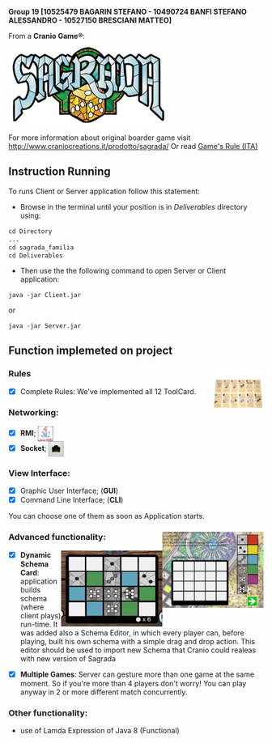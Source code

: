 

**Group 19 [10525479 BAGARIN STEFANO - 10490724 BANFI STEFANO ALESSANDRO - 10527150 BRESCIANI MATTEO]**

From a **Cranio Game:registered:**: 

![Screenshot](src/main/resources/assets/Screenshoot/title.png) 

For more information about original boarder game visit http://www.craniocreations.it/prodotto/sagrada/
Or read [Game's Rule (ITA)](/Rules.pdf)

## Instruction Running 

To runs Client or Server application follow this statement:

- Browse in the terminal until your position is in *Deliverables* directory using:
 ```
 cd Directory
 ...
 cd sagrada_familia
 cd Deliverables
 ```

- Then use the the following command to open Server or Client application:

```
java -jar Client.jar
 ```
 or 
 ```
java -jar Server.jar

 ```

## Function implemeted on project

### Rules      <img align="right" width="100" height="100" src = src/main/resources/assets/Screenshoot/tool-cards.png>
- [x] Complete Rules: We've implemented all 12 ToolCard. 

### Networking:  
- [x] **RMI**;  <img align="center" width="30" height="30" src = src/main/resources/assets/image/rmi.png> 
- [x] **Socket**;  <img align="center" width="30" height="30" src = src/main/resources/assets/image/socket.png> 

### View Interface:
- [x] Graphic User Interface; (**GUI**)
- [x] Command Line Interface; (**CLI**)

 You can choose one of them as soon as Application starts. 

### Advanced functionality: <img align="right" width="200" height="150" src = src/main/resources/assets/Screenshoot/schemaEditor.png>
<img align="right" width="200" height="150" src = src/main/resources/assets/Screenshoot/schema.png>

- [x] **Dynamic Schema Card**: application builds schema (where client plays) run-time. It was added also a Schema Editor, in which every player can, before playing, built his own schema with a simple drag and drop action. This editor should be used to import new Schema that Cranio could realeas with new version of Sagrada

- [x] **Multiple Games**: Server can gesture more than one game at the same moment. So if you're more than 4 players don't worry! You can play anyway in 2 or more different match concurrently.

### Other functionality:

- use of Lamda Expression of Java 8 (Functional)


